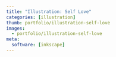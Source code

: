 ```yaml
---
title: "Illustration: Self Love"
categories: [illustration]
thumb: portfolio/illustration-self-love
images: 
  - portfolio/illustration-self-love
meta:
  software: [inkscape]
---
```

